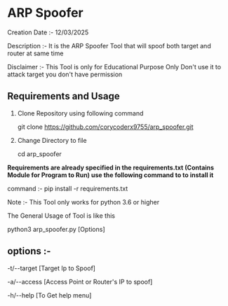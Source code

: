 # ARP Spoofer

Creation Date :- 12/03/2025

Description :- It is the ARP Spoofer Tool that will spoof both target and router at same time

Disclaimer :- This Tool is only for Educational Purpose Only Don't use it to attack target you don't have permission

## Requirements and Usage

1. Clone Repository using following command

    git clone https://github.com/corycoderx9755/arp_spoofer.git

2. Change Directory to file

    cd arp_spoofer

**Requirements are already specified in the requirements.txt (Contains Module for Program to Run) use the following command to to install it**

command :- pip install -r requirements.txt

Note :- This Tool only works for python 3.6 or higher

The General Usage of Tool is like this

python3 arp_spoofer.py [Options]

## options :-

-t/--target [Target Ip to Spoof]

-a/--access [Access Point or Router's IP to spoof]

-h/--help [To Get help menu]
